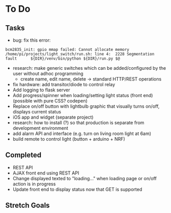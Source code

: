 # To Do  

## Tasks 
* bug: fix this error:
```
bcm2835_init: gpio mmap failed: Cannot allocate memory
/home/pi/projects/light_switch/run.sh: line 4:  2228 Segmentation fault      ${DIR}/venv/bin/python ${DIR}/run.py $@
```
* research: make generic switches which can be added/configured by the user without adhoc programming
  * create name, edit name, delete -> standard HTTP/REST operations
* fix hardware: add transitor/diode to control relay
* Add logging to flask server 
* Add progress/spinner when loading/setting light status (front end) (possible with pure CSS? codepen)
* Replace on/off button with lightbulb graphic that visually turns on/off, displays current status
* iOS app and widget (separate project)
* research: how to install (?) so that production is separate from development environment
* add alarm API and interface (e.g. turn on living room light at 6am)
* build remote to control light (button + arduino + NRF)

## Completed  
* REST API
* AJAX front end using REST API
* Change displayed texted to "loading..." when loading page or on/off action is in progress
* Update front end to display status now that GET is supported


## Stretch Goals  

